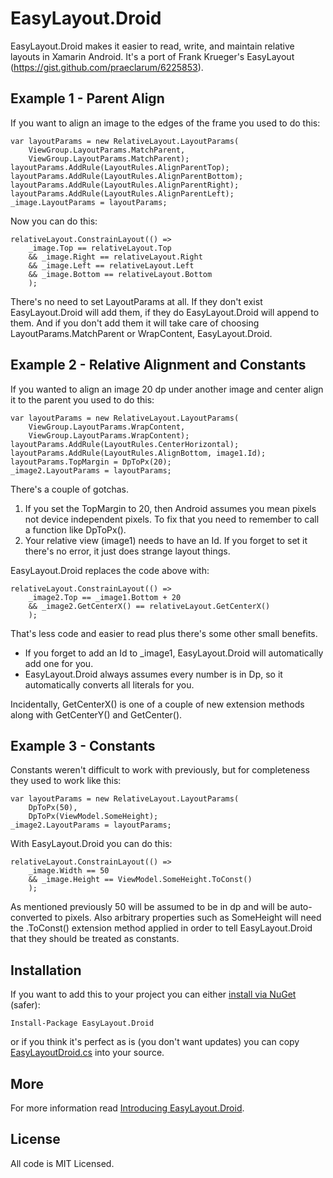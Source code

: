 # EasyLayout.Droid
EasyLayout.Droid makes it easier to read, write, and maintain relative layouts in Xamarin Android. It's a port of Frank Krueger's EasyLayout (https://gist.github.com/praeclarum/6225853).

## Example 1 - Parent Align


If you want to align an image to the edges of the frame you used to do this:

````
var layoutParams = new RelativeLayout.LayoutParams(
    ViewGroup.LayoutParams.MatchParent,
    ViewGroup.LayoutParams.MatchParent);
layoutParams.AddRule(LayoutRules.AlignParentTop);
layoutParams.AddRule(LayoutRules.AlignParentBottom);
layoutParams.AddRule(LayoutRules.AlignParentRight);
layoutParams.AddRule(LayoutRules.AlignParentLeft);
_image.LayoutParams = layoutParams;
````

Now you can do this:

````
relativeLayout.ConstrainLayout(() =>
    _image.Top == relativeLayout.Top
    && _image.Right == relativeLayout.Right
    && _image.Left == relativeLayout.Left
    && _image.Bottom == relativeLayout.Bottom
    );
````

There's no need to set LayoutParams at all.  If they don't exist EasyLayout.Droid will add them, if they do EasyLayout.Droid will append to them.  And if you don't add them it will take care of choosing LayoutParams.MatchParent or WrapContent, EasyLayout.Droid.

## Example 2 - Relative Alignment and Constants

If you wanted to align an image 20 dp under another image and center align it to the parent you used to do this:

````
var layoutParams = new RelativeLayout.LayoutParams(
    ViewGroup.LayoutParams.WrapContent,
    ViewGroup.LayoutParams.WrapContent);
layoutParams.AddRule(LayoutRules.CenterHorizontal);
layoutParams.AddRule(LayoutRules.AlignBottom, image1.Id);
layoutParams.TopMargin = DpToPx(20);
_image2.LayoutParams = layoutParams;
````

There's a couple of gotchas.  

1. If you set the TopMargin to 20, then Android assumes you mean pixels not device independent pixels.  To fix that you need to remember to call a function like DpToPx().  
1. Your relative view (image1) needs to have an Id.  If you forget to set it there's no error, it just does strange layout things.

EasyLayout.Droid replaces the code above with:

````
relativeLayout.ConstrainLayout(() =>
    _image2.Top == _image1.Bottom + 20
    && _image2.GetCenterX() == relativeLayout.GetCenterX()
    );
````

That's less code and easier to read plus there's some other small benefits.  

* If you forget to add an Id to _image1, EasyLayout.Droid will automatically add one for you.  
* EasyLayout.Droid always assumes every number is in Dp, so it automatically converts all literals for you.

Incidentally, GetCenterX() is one of a couple of new extension methods along with GetCenterY() and GetCenter().

## Example 3 - Constants


Constants weren't difficult to work with previously, but for completeness they used to work like this:

````
var layoutParams = new RelativeLayout.LayoutParams(
    DpToPx(50),
    DpToPx(ViewModel.SomeHeight);
_image2.LayoutParams = layoutParams;
````

With EasyLayout.Droid you can do this:

````
relativeLayout.ConstrainLayout(() =>
    _image.Width == 50
    && _image.Height == ViewModel.SomeHeight.ToConst()
    );
````

As mentioned previously 50 will be assumed to be in dp and will be auto-converted to pixels.  Also arbitrary properties such as SomeHeight will need the .ToConst() extension method applied in order to tell EasyLayout.Droid that they should be treated as constants.

## Installation

If you want to add this to your project you can either [install via NuGet](https://www.nuget.org/packages/EasyLayout.Droid/) (safer):

`Install-Package EasyLayout.Droid`

or if you think it's perfect as is (you don't want updates) you can copy [EasyLayoutDroid.cs](https://github.com/lprichar/EasyLayout.Droid/blob/master/EasyLayout.Droid/EasyLayout.cs) into your source.

## More

For more information read [Introducing EasyLayout.Droid](http://www.leerichardson.com/2017/01/introducing-easylayoutdroid-for-simpler.html).

## License

All code is MIT Licensed.